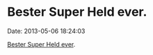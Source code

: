 Bester Super Held ever.
=======================

Date: 2013-05-06 18:24:03

[Bester Super Held
ever](http://dc.wikia.com/wiki/Hemo-Goblin_(New_Earth)).
